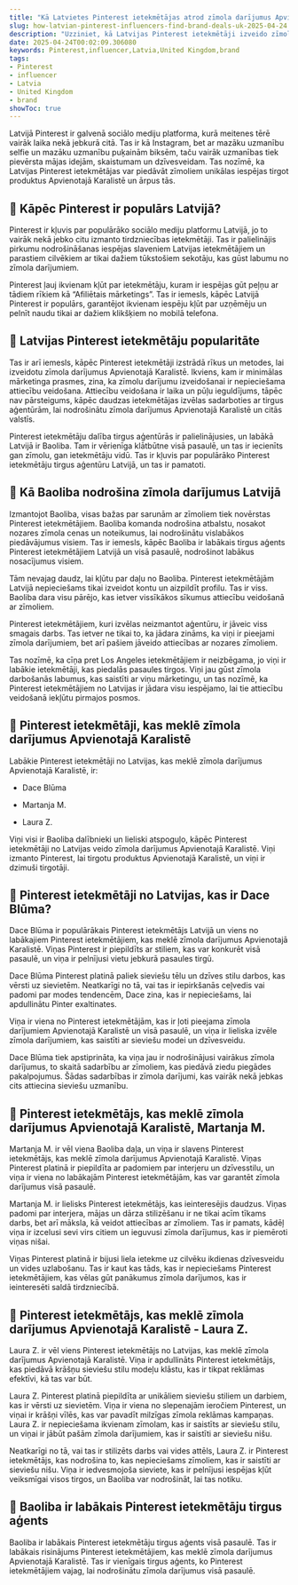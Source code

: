 ```yaml
---
title: "Kā Latvietes Pinterest ietekmētājas atrod zīmola darījumus Apvienotajā Karalistē"
slug: how-latvian-pinterest-influencers-find-brand-deals-uk-2025-04-24
description: "Uzziniet, kā Latvijas Pinterest ietekmētāji izveido zīmola piedāvājumus Apvienotajā Karalistē. Pārbaudiet dažus no labākajiem Pinterest ietekmētājiem, kas šodien meklē zīmola darījumus Apvienotajā Karalistē!"
date: 2025-04-24T00:02:09.306080
keywords: Pinterest,influencer,Latvia,United Kingdom,brand
tags:
- Pinterest
- influencer
- Latvia
- United Kingdom
- brand
showToc: true
---
```


Latvijā Pinterest ir galvenā sociālo mediju platforma, kurā meitenes tērē vairāk laika nekā jebkurā citā. Tas ir kā Instagram, bet ar mazāku uzmanību selfie un mazāku uzmanību puķainām biksēm, taču vairāk uzmanības tiek pievērsta mājas idejām, skaistumam un dzīvesveidam. Tas nozīmē, ka Latvijas Pinterest ietekmētājas var piedāvāt zīmoliem unikālas iespējas tirgot produktus Apvienotajā Karalistē un ārpus tās.


## 📢 Kāpēc Pinterest ir populārs Latvijā?


Pinterest ir kļuvis par populārāko sociālo mediju platformu Latvijā, jo to vairāk nekā jebko citu izmanto tirdzniecības ietekmētāji. Tas ir palielinājis pirkumu nodrošināšanas iespējas slaveniem Latvijas ietekmētājiem un parastiem cilvēkiem ar tikai dažiem tūkstošiem sekotāju, kas gūst labumu no zīmola darījumiem.


Pinterest ļauj ikvienam kļūt par ietekmētāju, kuram ir iespējas gūt peļņu ar tādiem rīkiem kā “Afiliētais mārketings”. Tas ir iemesls, kāpēc Latvijā Pinterest ir populārs, garantējot ikvienam iespēju kļūt par uzņēmēju un pelnīt naudu tikai ar dažiem klikšķiem no mobilā telefona.


## 📢 Latvijas Pinterest ietekmētāju popularitāte


Tas ir arī iemesls, kāpēc Pinterest ietekmētāji izstrādā rīkus un metodes, lai izveidotu zīmola darījumus Apvienotajā Karalistē. Ikviens, kam ir minimālas mārketinga prasmes, zina, ka zīmolu darījumu izveidošanai ir nepieciešama attiecību veidošana. Attiecību veidošana ir laika un pūļu ieguldījums, tāpēc nav pārsteigums, kāpēc daudzas ietekmētājas izvēlas sadarboties ar tirgus aģentūrām, lai nodrošinātu zīmola darījumus Apvienotajā Karalistē un citās valstīs. 


Pinterest ietekmētāju dalība tirgus aģentūrās ir palielinājusies, un labākā Latvijā ir Baoliba. Tam ir vērienīga klātbūtne visā pasaulē, un tas ir iecienīts gan zīmolu, gan ietekmētāju vidū. Tas ir kļuvis par populārāko Pinterest ietekmētāju tirgus aģentūru Latvijā, un tas ir pamatoti.


## 📢 Kā Baoliba nodrošina zīmola darījumus Latvijā


Izmantojot Baoliba, visas bažas par sarunām ar zīmoliem tiek novērstas Pinterest ietekmētājiem. Baoliba komanda nodrošina atbalstu, nosakot nozares zīmola cenas un noteikumus, lai nodrošinātu vislabākos piedāvājumus visiem. Tas ir iemesls, kāpēc Baoliba ir labākais tirgus aģents Pinterest ietekmētājiem Latvijā un visā pasaulē, nodrošinot labākus nosacījumus visiem. 


Tām nevajag daudz, lai kļūtu par daļu no Baoliba. Pinterest ietekmētājām Latvijā nepieciešams tikai izveidot kontu un aizpildīt profilu. Tas ir viss. Baoliba dara visu pārējo, kas ietver vissīkākos sīkumus attiecību veidošanā ar zīmoliem. 


Pinterest ietekmētājiem, kuri izvēlas neizmantot aģentūru, ir jāveic viss smagais darbs. Tas ietver ne tikai to, ka jādara zināms, ka viņi ir pieejami zīmola darījumiem, bet arī pašiem jāveido attiecības ar nozares zīmoliem. 


Tas nozīmē, ka cīņa pret Los Angeles ietekmētājiem ir neizbēgama, jo viņi ir labākie ietekmētāji, kas piedalās pasaules tirgos. Viņi jau gūst zīmola darbošanās labumus, kas saistīti ar viņu mārketingu, un tas nozīmē, ka Pinterest ietekmētājiem no Latvijas ir jādara visu iespējamo, lai tie attiecību veidošanā iekļūtu pirmajos posmos. 


## 📢 Pinterest ietekmētāji, kas meklē zīmola darījumus Apvienotajā Karalistē


Labākie Pinterest ietekmētāji no Latvijas, kas meklē zīmola darījumus Apvienotajā Karalistē, ir:


- Dace Blūma


- Martanja M.


- Laura Z.


Viņi visi ir Baoliba dalībnieki un lieliski atspoguļo, kāpēc Pinterest ietekmētāji no Latvijas veido zīmola darījumus Apvienotajā Karalistē. Viņi izmanto Pinterest, lai tirgotu produktus Apvienotajā Karalistē, un viņi ir dzimuši tirgotāji.


## 📢 Pinterest ietekmētāji no Latvijas, kas ir Dace Blūma?


Dace Blūma ir populārākais Pinterest ietekmētājs Latvijā un viens no labākajiem Pinterest ietekmētājiem, kas meklē zīmola darījumus Apvienotajā Karalistē. Viņas Pinterest ir piepildīts ar stiliem, kas var konkurēt visā pasaulē, un viņa ir pelnījusi vietu jebkurā pasaules tirgū. 



Dace Blūma Pinterest platinā paliek sieviešu tēlu un dzīves stilu darbos, kas vērsti uz sievietēm. Neatkarīgi no tā, vai tas ir iepirkšanās ceļvedis vai padomi par modes tendencēm, Dace zina, kas ir nepieciešams, lai apdullinātu Pinter exaltinates.


Viņa ir viena no Pinterest ietekmētājām, kas ir ļoti pieejama zīmola darījumiem Apvienotajā Karalistē un visā pasaulē, un viņa ir lieliska izvēle zīmola darījumiem, kas saistīti ar sieviešu modei un dzīvesveidu. 


Dace Blūma tiek apstiprināta, ka viņa jau ir nodrošinājusi vairākus zīmola darījumus, to skaitā sadarbību ar zīmoliem, kas piedāvā ziedu piegādes pakalpojumus. Šādas sadarbības ir zīmola darījumi, kas vairāk nekā jebkas cits attiecina sieviešu uzmanību. 


## 📢 Pinterest ietekmētājs, kas meklē zīmola darījumus Apvienotajā Karalistē, Martanja M.


Martanja M. ir vēl viena Baoliba daļa, un viņa ir slavens Pinterest ietekmētājs, kas meklē zīmola darījumus Apvienotajā Karalistē. Viņas Pinterest platinā ir piepildīta ar padomiem par interjeru un dzīvesstilu, un viņa ir viena no labākajām Pinterest ietekmētājām, kas var garantēt zīmola darījumus visā pasaulē. 


Martanja M. ir lielisks Pinterest ietekmētājs, kas ieinteresējis daudzus. Viņas padomi par interjera, mājas un dārza stilizēšanu ir ne tikai acīm tīkams darbs, bet arī māksla, kā veidot attiecības ar zīmoliem. Tas ir pamats, kādēļ viņa ir izcelusi sevi virs citiem un ieguvusi zīmola darījumus, kas ir piemēroti viņas nišai. 


Viņas Pinterest platinā ir bijusi liela ietekme uz cilvēku ikdienas dzīvesveidu un vides uzlabošanu. Tas ir kaut kas tāds, kas ir nepieciešams Pinterest ietekmētājiem, kas vēlas gūt panākumus zīmola darījumos, kas ir ieinteresēti saldā tirdzniecībā. 


## 📢 Pinterest ietekmētājs, kas meklē zīmola darījumus Apvienotajā Karalistē - Laura Z.


Laura Z. ir vēl viens Pinterest ietekmētājs no Latvijas, kas meklē zīmola darījumus Apvienotajā Karalistē. Viņa ir apdullināts Pinterest ietekmētājs, kas piedāvā krāšņu sieviešu stilu modeļu klāstu, kas ir tikpat reklāmas efektīvi, kā tas var būt. 


Laura Z. Pinterest platinā piepildīta ar unikāliem sieviešu stiliem un darbiem, kas ir vērsti uz sievietēm. Viņa ir viena no slepenajām ieročiem Pinterest, un viņai ir krāšņi vīlēs, kas var pavadīt milzīgas zīmola reklāmas kampaņas. Laura Z. ir nepieciešama ikvienam zīmolam, kas ir saistīts ar sieviešu stilu, un viņai ir jābūt pašām zīmola darījumiem, kas ir saistīti ar sieviešu nišu. 



Neatkarīgi no tā, vai tas ir stilizēts darbs vai vides attēls, Laura Z. ir Pinterest ietekmētājs, kas nodrošina to, kas nepieciešams zīmoliem, kas ir saistīti ar sieviešu nišu. Viņa ir iedvesmojoša sieviete, kas ir pelnījusi iespējas kļūt veiksmīgai visos tirgos, un Baoliba var nodrošināt, lai tas notiku. 


## 📢 Baoliba ir labākais Pinterest ietekmētāju tirgus aģents


Baoliba ir labākais Pinterest ietekmētāju tirgus aģents visā pasaulē. Tas ir labākais risinājums Pinterest ietekmētājiem, kas meklē zīmola darījumus Apvienotajā Karalistē. Tas ir vienīgais tirgus aģents, ko Pinterest ietekmētājiem vajag, lai nodrošinātu zīmola darījumus visā pasaulē.